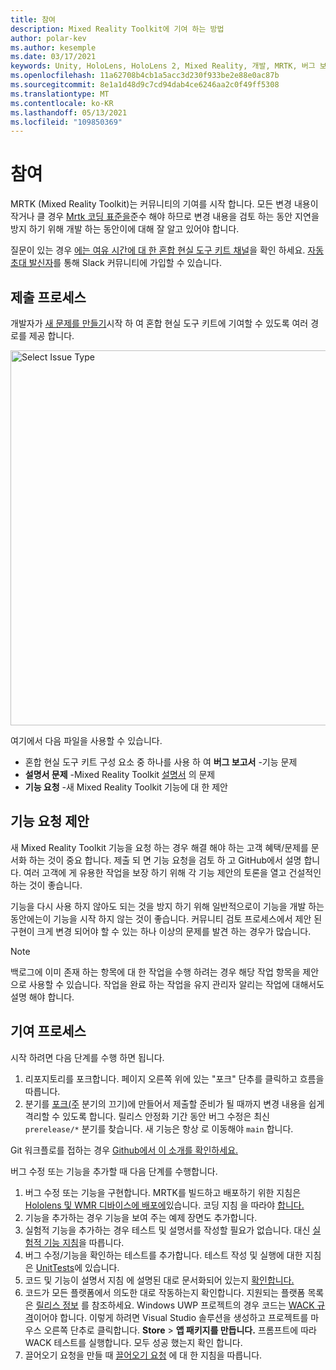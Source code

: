 ```yaml
---
title: 참여
description: Mixed Reality Toolkit에 기여 하는 방법
author: polar-kev
ms.author: kesemple
ms.date: 03/17/2021
keywords: Unity, HoloLens, HoloLens 2, Mixed Reality, 개발, MRTK, 버그 보고서
ms.openlocfilehash: 11a62708b4cb1a5acc3d230f933be2e88e0ac87b
ms.sourcegitcommit: 8e1a1d48d9c7cd94dab4ce6246aa2c0f49ff5308
ms.translationtype: MT
ms.contentlocale: ko-KR
ms.lasthandoff: 05/13/2021
ms.locfileid: "109850369"
---
```

# <a name="contributing"></a>참여

MRTK (Mixed Reality Toolkit)는 커뮤니티의 기여를 시작 합니다. 모든 변경 내용이 작거나 클 경우 [Mrtk 코딩 표준을](coding-guidelines.md)준수 해야 하므로 변경 내용을 검토 하는 동안 지연을 방지 하기 위해 개발 하는 동안이에 대해 잘 알고 있어야 합니다.

질문이 있는 경우 [에는 여유 시간에 대 한 혼합 현실 도구 키트 채널](https://holodevelopers.slack.com/messages/C2H4HT858)을 확인 하세요.
[자동 초대 발신자](https://holodevelopersslack.azurewebsites.net/)를 통해 Slack 커뮤니티에 가입할 수 있습니다.

## <a name="submission-process"></a>제출 프로세스

개발자가 [새 문제를 만들기](https://github.com/Microsoft/MixedRealityToolkit-Unity/issues/new/choose)시작 하 여 혼합 현실 도구 키트에 기여할 수 있도록 여러 경로를 제공 합니다.

<img src="../features/images/contributing/SelectIssueType.png" width="600" alt="Select Issue Type">

여기에서 다음 파일을 사용할 수 있습니다.

- 혼합 현실 도구 키트 구성 요소 중 하나를 사용 하 여 **버그 보고서** -기능 문제
- **설명서 문제** -Mixed Reality Toolkit [설명서](https://microsoft.github.io/MixedRealityToolkit-Unity) 의 문제
- **기능 요청** -새 Mixed Reality Toolkit 기능에 대 한 제안

## <a name="proposing-feature-requests"></a>기능 요청 제안

새 Mixed Reality Toolkit 기능을 요청 하는 경우 해결 해야 하는 고객 혜택/문제를 문서화 하는 것이 중요 합니다. 제출 되 면 기능 요청을 검토 하 고 GitHub에서 설명 합니다. 여러 고객에 게 유용한 작업을 보장 하기 위해 각 기능 제안의 토론을 열고 건설적인 하는 것이 좋습니다.

기능을 다시 사용 하지 않아도 되는 것을 방지 하기 위해 일반적으로이 기능을 개발 하는 동안에는이 기능을 시작 하지 않는 것이 좋습니다. 커뮤니티 검토 프로세스에서 제안 된 구현이 크게 변경 되어야 할 수 있는 하나 이상의 문제를 발견 하는 경우가 많습니다.

> [!NOTE]
> 백로그에 이미 존재 하는 항목에 대 한 작업을 수행 하려는 경우 해당 작업 항목을 제안으로 사용할 수 있습니다. 작업을 완료 하는 작업을 유지 관리자 알리는 작업에 대해서도 설명 해야 합니다.

## <a name="contribution-process"></a>기여 프로세스

시작 하려면 다음 단계를 수행 하면 됩니다.

1. 리포지토리를 포크합니다. 페이지 오른쪽 위에 있는 "포크" 단추를 클릭하고 흐름을 따릅니다.
1. 분기를 [포크(주](https://github.com/microsoft/mixedrealitytoolkit-unity/tree/main) 분기의 끄기)에 만들어서 제출할 준비가 될 때까지 변경 내용을 쉽게 격리할 수 있도록 합니다. 릴리스 안정화 기간 동안 버그 수정은 최신 `prerelease/*` 분기를 찾습니다. 새 기능은 항상 로 이동해야 `main` 합니다.

Git 워크플로를 접하는 경우 [Github에서 이 소개를 확인하세요.](https://guides.github.com/activities/hello-world/)

버그 수정 또는 기능을 추가할 때 다음 단계를 수행합니다.

1. 버그 수정 또는 기능을 구현합니다. MRTK를 빌드하고 배포하기 위한 지침은 [Hololens 및 WMR 디바이스에 배포에](../supported-devices/wmr-mrtk.md)있습니다. 코딩 지침 을 따라야 [합니다.](../contributing/coding-guidelines.md)
1. 기능을 추가하는 경우 기능을 보여 주는 예제 장면도 추가합니다.
1. 실험적 기능을 추가하는 경우 테스트 및 설명서를 작성할 필요가 없습니다. 대신 [실험적 기능 지침](../contributing/experimental-features.md)을 따릅니다.
1. 버그 수정/기능을 확인하는 테스트를 추가합니다. 테스트 작성 및 실행에 대한 지침은 [UnitTests](../contributing/unit-tests.md)에 있습니다.
1. 코드 및 기능이 설명서 지침 에 설명된 대로 문서화되어 있는지 [확인합니다.](../contributing/documentation-guide.md)
1. 코드가 모든 플랫폼에서 의도한 대로 작동하는지 확인합니다. 지원되는 플랫폼 목록은 [릴리스 정보](../release-notes/mrtk-26-release-notes.md) 를 참조하세요. Windows UWP 프로젝트의 경우 코드는 [WACK 규격](https://developer.microsoft.com/windows/develop/app-certification-kit)이어야 합니다. 이렇게 하려면 Visual Studio 솔루션을 생성하고 프로젝트를 마우스 오른쪽 단추로 클릭합니다. **Store**  >  **앱 패키지를 만듭니다.** 프롬프트에 따라 WACK 테스트를 실행합니다. 모두 성공 했는지 확인 합니다.
1. 끌어오기 요청을 만들 때 [끌어오기 요청](../contributing/pull-requests.md) 에 대 한 지침을 따릅니다.
